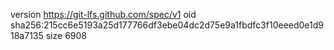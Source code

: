 version https://git-lfs.github.com/spec/v1
oid sha256:215cc6e5193a25d177766df3ebe04dc2d75e9a1fbdfc3f10eeed0e1d918a7135
size 6908
